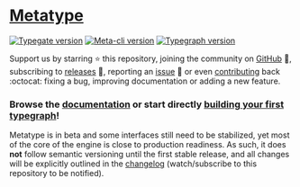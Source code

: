 # [Metatype](https://metatype.dev/?utm_source=github&utm_medium=readme&utm_campaign=metatype)

[![Typegate version](https://ghcr-badge.deta.dev/metatypedev/typegate/latest_tag?trim=major&label=typegate)](https://github.com/metatypedev/metatype/pkgs/container/typegate)
[![Meta-cli version](https://img.shields.io/github/v/release/metatypedev/metatype?include_prereleases&label=meta-cli)](https://github.com/metatypedev/metatype/releases)
[![Typegraph version](https://img.shields.io/pypi/v/typegraph?label=typegraph)](https://pypi.org/project/typegraph/)

Support us by starring ⭐ this repository, joining the community on
[GitHub](https://github.com/metatypedev/metatype/discussions) 💬, subscribing to
[releases](https://github.com/metatypedev/metatype/releases) 🔔, reporting an
[issue](https://github.com/metatypedev/metatype/issues) 🐛 or even
[contributing](https://github.com/metatypedev/metatype/pulls) back :octocat:
fixing a bug, improving documentation or adding a new feature.

### Browse the [documentation](https://metatype.dev?utm_source=github&utm_medium=readme&utm_campaign=metatype) or start directly [building your first typegraph](https://metatype.dev/docs/tutorials/getting-started?utm_source=github&utm_medium=readme&utm_campaign=metatype)!

Metatype is in beta and some interfaces still need to be stabilized, yet most of
the core of the engine is close to production readiness. As such, it does
**not** follow semantic versioning until the first stable release, and all
changes will be explicitly outlined in the
[changelog](https://github.com/metatypedev/metatype/releases) (watch/subscribe
to this repository to be notified).
